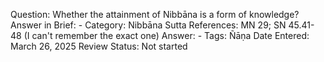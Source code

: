 Question: Whether the attainment of Nibbāna is a form of knowledge?
Answer in Brief: -
Category: Nibbāna
Sutta References: MN 29; SN 45.41-48 (I can't remember the exact one)
Answer: -
Tags: Ñāṇa
Date Entered: March 26, 2025
Review Status: Not started